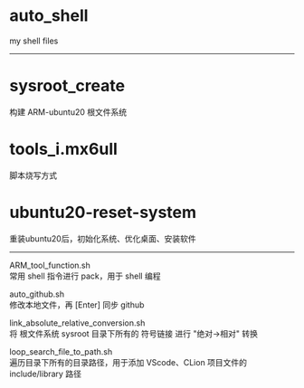 # auto_shell
my shell files

-----------------------------------------

# sysroot_create
构建 ARM-ubuntu20 根文件系统

# tools_i.mx6ull
脚本烧写方式

# ubuntu20-reset-system
重装ubuntu20后，初始化系统、优化桌面、安装软件

-----------------------------------------

ARM_tool_function.sh  
常用 shell 指令进行 pack，用于 shell 编程

auto_github.sh  
修改本地文件，再 [Enter] 同步 github

link_absolute_relative_conversion.sh  
将 根文件系统 sysroot 目录下所有的 符号链接 进行 "绝对->相对" 转换

loop_search_file_to_path.sh   
遍历目录下所有的目录路径，用于添加 VScode、CLion 项目文件的 include/library 路径  
